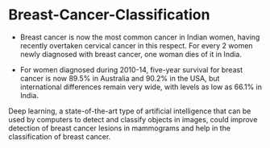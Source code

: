 # Breast-Cancer-Classification

* Breast cancer is now the most common cancer in Indian women, having recently overtaken cervical cancer in this respect.
For every 2 women newly diagnosed with breast cancer, one woman dies of it in India.

* For women diagnosed during 2010-14, five-year survival for breast cancer is now 89.5% in Australia and 90.2% in the USA, but international differences remain very wide, with levels as low as 66.1% in India.

Deep learning, a state-of-the-art type of artificial intelligence that can be used by computers to detect and classify objects in images, could improve detection of breast cancer lesions in mammograms and help in the classification of breast cancer.
